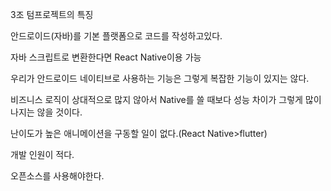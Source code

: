3조 텀프로젝트의 특징

안드로이드(자바)를 기본 플랫폼으로 코드를 작성하고있다.

자바 스크립트로 변환한다면 React Native이용 가능

우리가 안드로이드 네이티브로 사용하는 기능은 그렇게 복잡한 기능이 있지는 않다.

비즈니스 로직이 상대적으로 많지 않아서 Native를 쓸 때보다 성능 차이가 그렇게 많이 나지는 않을 것이다.

난이도가 높은 애니메이션을 구동할 일이 없다.(React Native>flutter)

개발 인원이 적다.

오픈소스를 사용해야한다.

